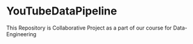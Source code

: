 # YouTubeDataPipeline
This Repository is Collaborative Project as a part of our course for Data-Engineering 
